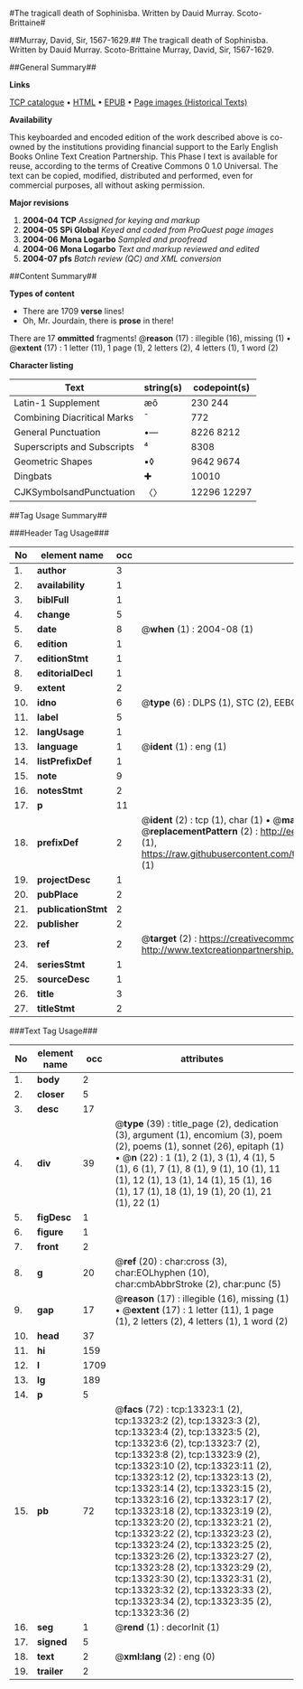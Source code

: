 #The tragicall death of Sophinisba. Written by Dauid Murray. Scoto-Brittaine#

##Murray, David, Sir, 1567-1629.##
The tragicall death of Sophinisba. Written by Dauid Murray. Scoto-Brittaine
Murray, David, Sir, 1567-1629.

##General Summary##

**Links**

[TCP catalogue](http://www.ota.ox.ac.uk/tcp/)  • 
[HTML](http://tei.it.ox.ac.uk/tcp/Texts-HTML/free/A07/A07925.html)  • 
[EPUB](http://tei.it.ox.ac.uk/tcp/Texts-EPUB/free/A07/A07925.epub) • 
[Page images (Historical Texts)](https://data.historicaltexts.jisc.ac.uk/view?pubId=eebo-99848243e&pageId=eebo-99848243e-13323-1)

**Availability**

This keyboarded and encoded edition of the
	       work described above is co-owned by the institutions
	       providing financial support to the Early English Books
	       Online Text Creation Partnership. This Phase I text is
	       available for reuse, according to the terms of Creative
	       Commons 0 1.0 Universal. The text can be copied,
	       modified, distributed and performed, even for
	       commercial purposes, all without asking permission.

**Major revisions**

1. __2004-04__ __TCP__ *Assigned for keying and markup*
1. __2004-05__ __SPi Global__ *Keyed and coded from ProQuest page images*
1. __2004-06__ __Mona Logarbo__ *Sampled and proofread*
1. __2004-06__ __Mona Logarbo__ *Text and markup reviewed and edited*
1. __2004-07__ __pfs__ *Batch review (QC) and XML conversion*

##Content Summary##

**Types of content**

  * There are 1709 **verse** lines!
  * Oh, Mr. Jourdain, there is **prose** in there!

There are 17 **ommitted** fragments! 
 @__reason__ (17) : illegible (16), missing (1)  •  @__extent__ (17) : 1 letter (11), 1 page (1), 2 letters (2), 4 letters (1), 1 word (2)

**Character listing**


|Text|string(s)|codepoint(s)|
|---|---|---|
|Latin-1 Supplement|æô|230 244|
|Combining             Diacritical Marks|̄|772|
|General Punctuation|•—|8226 8212|
|Superscripts             and Subscripts|⁴|8308|
|Geometric Shapes|▪◊|9642 9674|
|Dingbats|✚|10010|
|CJKSymbolsandPunctuation|〈〉|12296 12297|

##Tag Usage Summary##

###Header Tag Usage###

|No|element name|occ|attributes|
|---|---|---|---|
|1.|__author__|3||
|2.|__availability__|1||
|3.|__biblFull__|1||
|4.|__change__|5||
|5.|__date__|8| @__when__ (1) : 2004-08 (1)|
|6.|__edition__|1||
|7.|__editionStmt__|1||
|8.|__editorialDecl__|1||
|9.|__extent__|2||
|10.|__idno__|6| @__type__ (6) : DLPS (1), STC (2), EEBO-CITATION (1), PROQUEST (1), VID (1)|
|11.|__label__|5||
|12.|__langUsage__|1||
|13.|__language__|1| @__ident__ (1) : eng (1)|
|14.|__listPrefixDef__|1||
|15.|__note__|9||
|16.|__notesStmt__|2||
|17.|__p__|11||
|18.|__prefixDef__|2| @__ident__ (2) : tcp (1), char (1)  •  @__matchPattern__ (2) : ([0-9\-]+):([0-9IVX]+) (1), (.+) (1)  •  @__replacementPattern__ (2) : http://eebo.chadwyck.com/downloadtiff?vid=$1&page=$2 (1), https://raw.githubusercontent.com/textcreationpartnership/Texts/master/tcpchars.xml#$1 (1)|
|19.|__projectDesc__|1||
|20.|__pubPlace__|2||
|21.|__publicationStmt__|2||
|22.|__publisher__|2||
|23.|__ref__|2| @__target__ (2) : https://creativecommons.org/publicdomain/zero/1.0/ (1), http://www.textcreationpartnership.org/docs/. (1)|
|24.|__seriesStmt__|1||
|25.|__sourceDesc__|1||
|26.|__title__|3||
|27.|__titleStmt__|2||


###Text Tag Usage###

|No|element name|occ|attributes|
|---|---|---|---|
|1.|__body__|2||
|2.|__closer__|5||
|3.|__desc__|17||
|4.|__div__|39| @__type__ (39) : title_page (2), dedication (3), argument (1), encomium (3), poem (2), poems (1), sonnet (26), epitaph (1)  •  @__n__ (22) : 1 (1), 2 (1), 3 (1), 4 (1), 5 (1), 6 (1), 7 (1), 8 (1), 9 (1), 10 (1), 11 (1), 12 (1), 13 (1), 14 (1), 15 (1), 16 (1), 17 (1), 18 (1), 19 (1), 20 (1), 21 (1), 22 (1)|
|5.|__figDesc__|1||
|6.|__figure__|1||
|7.|__front__|2||
|8.|__g__|20| @__ref__ (20) : char:cross (3), char:EOLhyphen (10), char:cmbAbbrStroke (2), char:punc (5)|
|9.|__gap__|17| @__reason__ (17) : illegible (16), missing (1)  •  @__extent__ (17) : 1 letter (11), 1 page (1), 2 letters (2), 4 letters (1), 1 word (2)|
|10.|__head__|37||
|11.|__hi__|159||
|12.|__l__|1709||
|13.|__lg__|189||
|14.|__p__|5||
|15.|__pb__|72| @__facs__ (72) : tcp:13323:1 (2), tcp:13323:2 (2), tcp:13323:3 (2), tcp:13323:4 (2), tcp:13323:5 (2), tcp:13323:6 (2), tcp:13323:7 (2), tcp:13323:8 (2), tcp:13323:9 (2), tcp:13323:10 (2), tcp:13323:11 (2), tcp:13323:12 (2), tcp:13323:13 (2), tcp:13323:14 (2), tcp:13323:15 (2), tcp:13323:16 (2), tcp:13323:17 (2), tcp:13323:18 (2), tcp:13323:19 (2), tcp:13323:20 (2), tcp:13323:21 (2), tcp:13323:22 (2), tcp:13323:23 (2), tcp:13323:24 (2), tcp:13323:25 (2), tcp:13323:26 (2), tcp:13323:27 (2), tcp:13323:28 (2), tcp:13323:29 (2), tcp:13323:30 (2), tcp:13323:31 (2), tcp:13323:32 (2), tcp:13323:33 (2), tcp:13323:34 (2), tcp:13323:35 (2), tcp:13323:36 (2)|
|16.|__seg__|1| @__rend__ (1) : decorInit (1)|
|17.|__signed__|5||
|18.|__text__|2| @__xml:lang__ (2) : eng (0)|
|19.|__trailer__|2||
